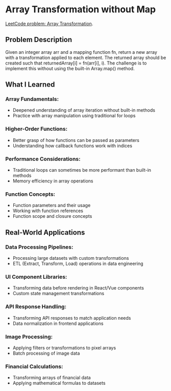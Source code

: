 # Array Transformation without Map

[LeetCode problem: Array Transformation](https://leetcode.com/problems/apply-transform-over-each-element-in-array/description/).

## Problem Description

Given an integer array arr and a mapping function fn, return a new array with a transformation applied to each element.
The returned array should be created such that returnedArray[i] = fn(arr[i], i).
The challenge is to implement this without using the built-in Array.map() method.

## What I Learned

### Array Fundamentals:

- Deepened understanding of array iteration without built-in methods
- Practice with array manipulation using traditional for loops


### Higher-Order Functions:

- Better grasp of how functions can be passed as parameters
- Understanding how callback functions work with indices


### Performance Considerations:

- Traditional loops can sometimes be more performant than built-in methods
- Memory efficiency in array operations


### Function Concepts:

- Function parameters and their usage
- Working with function references
- Function scope and closure concepts

## Real-World Applications

### Data Processing Pipelines:

- Processing large datasets with custom transformations
- ETL (Extract, Transform, Load) operations in data engineering


### UI Component Libraries:

- Transforming data before rendering in React/Vue components
- Custom state management transformations


### API Response Handling:

- Transforming API responses to match application needs
- Data normalization in frontend applications


### Image Processing:

- Applying filters or transformations to pixel arrays
- Batch processing of image data


### Financial Calculations:

- Transforming arrays of financial data
- Applying mathematical formulas to datasets